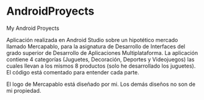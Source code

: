 # AndroidProyects
My Android Proyects

Aplicación realizada en Android Studio sobre un hipotético mercado llamado Mercapablo, para la asignatura de Desarrollo de Interfaces del grado superior de Desarrollo de 
Aplicaciones Multiplataforma.
La aplicación contiene 4 categorías (Juguetes, Decoración, Deportes y Videojuegos) las cuales llevan a los mismos 8 productos (solo he desarrollado los juguetes).
El código está comentado para entender cada parte.

El logo de Mercapablo está diseñado por mi. Los demás diseños no son de mi propiedad.


